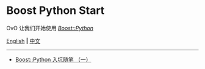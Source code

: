 # Boost Python Start

OvO 让我们开始使用 [_Boost::Python_](https://www.boost.org/doc/libs/1_69_0/libs/python/doc/html/index.html)

[English](https://github.com/NagiSenbon/Boost_Python_Start/blob/master/README.md) **|** [中文](https://github.com/NagiSenbon/Boost_Python_Start/blob/master/README_CN.md)

---

- [Boost::Python 入坑随笔 （一）](https://github.com/NagiSenbon/Boost_Python_Start/blob/master/start/start_cn.md#boostpython-%E5%85%A5%E5%9D%91%E9%9A%8F%E7%AC%94-%E4%B8%80)
